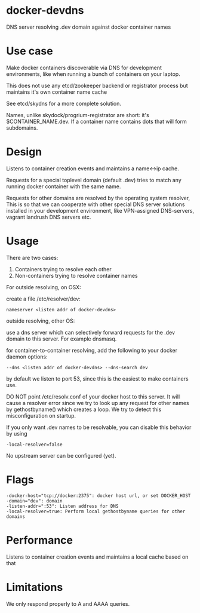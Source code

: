 # docker-devdns

DNS server resolving .dev domain against docker container names

# Use case

Make docker containers discoverable via DNS for development environments,
like when running a bunch of containers on your laptop.

This does not use any etcd/zookeeper backend or registrator process
but maintains it's own container name cache

See etcd/skydns for a more complete solution.

Names, unlike skydock/progrium-registrator are short: it's $CONTAINER_NAME.dev.
If a container name contains dots that will form subdomains.

# Design

Listens to container creation events and maintains a name<->ip cache.

Requests for a special toplevel domain (default .dev) tries to match any
running docker container with the same name.



Requests for other domains are resolved by the operating system resolver,
This is so that we can cooperate with other special DNS server solutions
installed in your development environment, like VPN-assigned DNS-servers,
vagrant landrush DNS servers etc.


# Usage

There are two cases:

1. Containers trying to resolve each other
2. Non-containers trying to resolve container names

For outside resolving, on OSX:

create a file /etc/resolver/dev:

    nameserver <listen addr of docker-devdns>

outside resolving, other OS:

use a dns server which can selectively forward
requests for the .dev domain to this server. For example
dnsmasq.

for container-to-container resolving, add the following to your docker
daemon options:

    --dns <listen addr of docker-devdns> --dns-search dev

by default we listen to port 53, since this is the easiest
to make containers use.


DO NOT point /etc/resolv.conf of your docker host to this server.
It will cause a resolver error since we try to look up any request for
other names by gethostbyname() which creates a loop. We try to detect
this misconfiguration on startup.

If you only want .dev names to be resolvable, you can disable this
behavior by using

    -local-resolver=false

No upstream server can be configured (yet).


# Flags

    -docker-host="tcp://docker:2375": docker host url, or set DOCKER_HOST
    -domain="dev": domain
    -listen-addr=":53": Listen address for DNS
    -local-resolver=true: Perform local gethostbyname queries for other domains


# Performance

Listens to container creation events and maintains a local cache based
on that

# Limitations

We only respond properly to A and AAAA queries.
